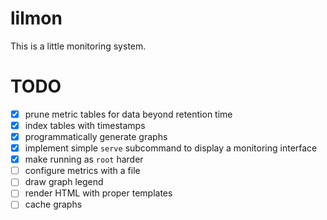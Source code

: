 # lilmon

This is a little monitoring system.

# TODO

- [x] prune metric tables for data beyond retention time
- [x] index tables with timestamps
- [x] programmatically generate graphs
- [x] implement simple `serve` subcommand to display a monitoring interface
- [x] make running as `root` harder
- [ ] configure metrics with a file
- [ ] draw graph legend
- [ ] render HTML with proper templates
- [ ] cache graphs
